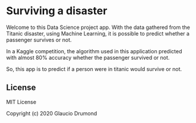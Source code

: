 # Surviving a disaster

Welcome to this Data Science project app. With the data gathered
from the Titanic disaster, using Machine Learning, 
it is possible to predict whether a passenger survives or not.

In a Kaggle competition, the algorithm used in this 
application predicted with almost 80% accuracy whether 
the passenger survived or not.

So, this app is to predict if a person were in titanic would survive or not. 

## License
MIT License

Copyright (c) 2020 Glaucio Drumond

